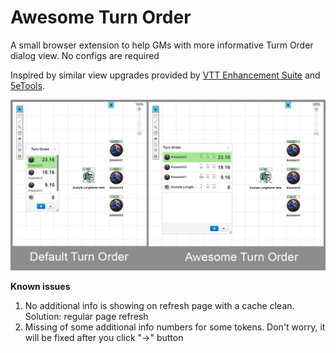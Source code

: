 # Awesome Turn Order

A small browser extension to help GMs with more informative Turm Order dialog view. No configs are required

Inspired by similar view upgrades provided by [VTT Enhancement Suite](https://justas-d.github.io/roll20-enhancement-suite/) and [5eTools](https://5e.tools/).

![](screen.jpg)

**Known issues**

1. No additional info is showing on refresh page with a cache clean. Solution: regular page refresh
2. Missing of some additional info numbers for some tokens. Don't worry, it will be fixed after you click "→" button
